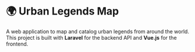 # 🌍 Urban Legends Map

A web application to map and catalog urban legends from around the world.  
This project is built with **Laravel** for the backend API and **Vue.js** for the frontend.
